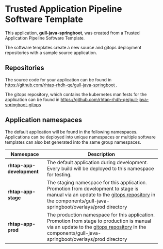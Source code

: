 # Trusted Application Pipeline Software Template

This application, **gull-java-springboot**, was created from a Trusted Application Pipeline Software Template.

The software templates create a new source and gitops deployment repositories with a sample source application. 

## Repositories

The source code for your application can be found in [https://github.com/rhtap-rhdh-qe/gull-java-springboot ](https://github.com/rhtap-rhdh-qe/gull-java-springboot ).
 
The gitops repository, which contains the kubernetes manifests for the application can be found in 
[https://github.com/rhtap-rhdh-qe/gull-java-springboot-gitops ](https://github.com/rhtap-rhdh-qe/gull-java-springboot-gitops ) 

## Application namespaces 

The default application will be found in the following namespaces. Applications can be deployed into unique namespaces or multiple software templates can also bet generated into the same group namespaces.  

|  Namespace   |  Description   |  
| -------- | -------- |   
| **rhtap-app-development** | The default application during development. Every build will be deployed to this namespace for testing. | 
| **rhtap-app-stage** | The staging namespace for this application. Promotion from development to stage is manual via an update to the [gitops repository](https://github.com/rhtap-rhdh-qe/gull-java-springboot-gitops ) in the components/gull-java-springboot/overlays/prod directory |  
| **rhtap-app-prod** | The production namespace for this application. Promotion from stage to production is manual via an update to the [gitops repository](https://github.com/rhtap-rhdh-qe/gull-java-springboot-gitops ) in the components/gull-java-springboot/overlays/prod directory | 